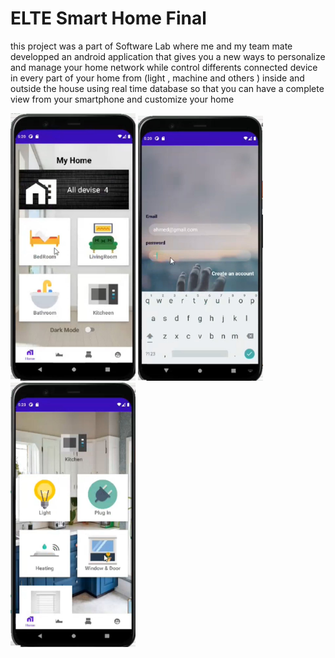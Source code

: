 # ELTE Smart Home Final
this project was a part of Software Lab where me and my team mate developped an android application that gives you a new ways to personalize and manage your home network while control differents connected device in every part of your home from (light , machine and others ) inside and outside the house using real time database so that you can have  a complete view from your smartphone and customize your home
<div>
<img src="https://github.com/ahmed-abdelmoula/elte_smart_home_final/blob/main/assets/home.jpg" width="200">
<img src="https://github.com/ahmed-abdelmoula/elte_smart_home_final/blob/main/assets/login.jpg" width="200">
<img src="https://github.com/ahmed-abdelmoula/elte_smart_home_final/blob/main/assets/example.JPG" width="200">
</div>


